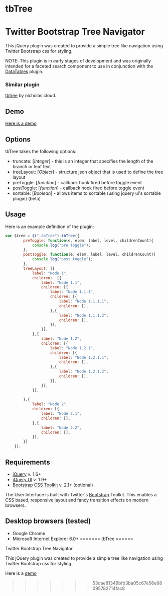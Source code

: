 tbTree
======
# Twitter Bootstrap Tree Navigator
This jQuery plugin was created to provide a simple tree like navigation using Twitter Bootstrap css for styling.

NOTE: This plugin is in early stages of development and was originally intended for a faceted search component to use in conjunction with the [DataTables](http://datatables.net/) plugin.

### Similar plugin
[tbtree](https://github.com/nicholascloud/tbtree) by nicholas cloud.

## Demo
[Here is a demo](http://jsfiddle.net/jschell12/axqTU/7/)

## Options
tbTree takes the following options:
* truncate: [<i>Integer</i>] - this is an integer that specifies the length of the branch or leaf text
* treeLayout: [<i>Object</i>] - structure json object that is used to define the tree layout
* preToggle: [<i>function</i>] - callback hook fired before toggle event
* postToggle: [<i>function</i>] - callback hook fired before toggle event
* sortable: [<i>Boolean</i>] - allows items to sortable (using jquery ui's sortable plugin) (beta)

## Usage ##
Here is an example definition of the plugin:

```javascript
var $tree = $(".tbTree").tbTree({
        preToggle: function(e, elem, label, level, childrenCount){
            console.log("pre toggle");
        },
        postToggle: function(e, elem, label, level, childrenCount){
            console.log("post toggle");            
        },
        treeLayout: [{
            label: "Node 1",
            children:  [{
                label: "Node 1.1",
                children: [{
                    label: "Node 1.1.1",
                    children: [{
                        label: "Node 1.1.1.1",
                        children: [],
                    },{
                        label: "Node 1.1.1.2",
                        children: [],
                    }],
                }],
            },{
                label: "Node 1.2",                
                children: [{
                    label: "Node 1.2.1",
                    children: [{
                        label: "Node 1.2.1.1",
                        children: [],
                    },{
                        label: "Node 1.2.1.2",
                        children: [],
                    }],
                }],
            }],
        
        },{
            label: "Node 2",
            children: [{
                label: "Node 2.1",
                children: [],
            },{
                label: "Node 2.2",
                children: [],
            }],
        }]
    }); 
```

## Requirements
* [jQuery](http://jquery.com/) v. 1.6+
* [jQuery UI](http://api.jqueryui.com/) v. 1.9+
* [Bootstrap CSS Toolkit](https://github.com/twitter/bootstrap/) v. 2.1+ (optional)
 
The User Interface is built with Twitter's [Bootstrap](https://github.com/twitter/bootstrap/) Toolkit. This enables a CSS based, responsive layout and fancy transition effects on modern browsers.


## Desktop browsers (tested)
* Google Chrome
* Microsoft Internet Explorer 6.0+
=======
tbTree
======

Twitter Bootstrap Tree Navigator

This jQuery plugin was created to provide a simple tree like navigation using Twitter Bootstrap css for styling.

Here is a <a href="http://jsfiddle.net/jschell12/axqTU/7/">demo</a>
>>>>>>> 53dae81349bfb3ba05c67e56e68095782714fac8
